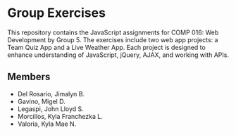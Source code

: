 # Group Exercises
This repository contains the JavaScript assignments for COMP 016: Web Development by Group 5. The exercises include two web app projects: a Team Quiz App and a Live Weather App. Each project is designed to enhance understanding of JavaScript, jQuery, AJAX, and working with APIs.

## Members
- Del Rosario, Jimalyn B.
- Gavino, Migel D.
- Legaspi, John Lloyd S.
- Morcillos, Kyla Franchezka L.
- Valoria, Kyla Mae N.
